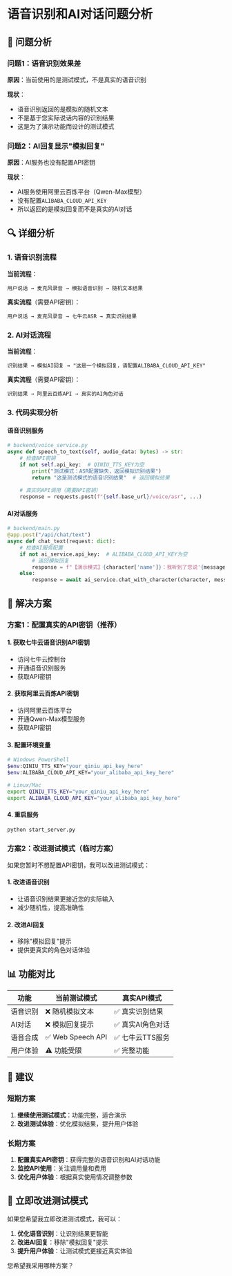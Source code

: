 # 语音识别和AI对话问题分析

## 🎯 问题分析

### 问题1：语音识别效果差
**原因**：当前使用的是测试模式，不是真实的语音识别

**现状**：
- 语音识别返回的是模拟的随机文本
- 不是基于您实际说话内容的识别结果
- 这是为了演示功能而设计的测试模式

### 问题2：AI回复显示"模拟回复"
**原因**：AI服务也没有配置API密钥

**现状**：
- AI服务使用阿里云百炼平台（Qwen-Max模型）
- 没有配置`ALIBABA_CLOUD_API_KEY`
- 所以返回的是模拟回复而不是真实的AI对话

## 🔍 详细分析

### 1. 语音识别流程

**当前流程**：
```
用户说话 → 麦克风录音 → 模拟语音识别 → 随机文本结果
```

**真实流程**（需要API密钥）：
```
用户说话 → 麦克风录音 → 七牛云ASR → 真实识别结果
```

### 2. AI对话流程

**当前流程**：
```
识别结果 → 模拟AI回复 → "这是一个模拟回复，请配置ALIBABA_CLOUD_API_KEY"
```

**真实流程**（需要API密钥）：
```
识别结果 → 阿里云百炼API → 真实的AI角色对话
```

### 3. 代码实现分析

#### 语音识别服务
```python
# backend/voice_service.py
async def speech_to_text(self, audio_data: bytes) -> str:
    # 检查API密钥
    if not self.api_key:  # QINIU_TTS_KEY为空
        print("测试模式：ASR配置缺失，返回模拟识别结果")
        return "这是测试模式的语音识别结果"  # 返回模拟结果
    
    # 真实的API调用（需要API密钥）
    response = requests.post(f"{self.base_url}/voice/asr", ...)
```

#### AI对话服务
```python
# backend/main.py
@app.post("/api/chat/text")
async def chat_text(request: dict):
    # 检查AI服务配置
    if not ai_service.api_key:  # ALIBABA_CLOUD_API_KEY为空
        # 返回模拟回复
        response = f"【演示模式】{character['name']}：我听到了您说'{message}'。这是一个模拟回复，请配置ALIBABA_CLOUD_API_KEY以获得真实的AI对话。"
    else:
        response = await ai_service.chat_with_character(character, message)
```

## 🚀 解决方案

### 方案1：配置真实的API密钥（推荐）

#### 1. 获取七牛云语音识别API密钥
- 访问七牛云控制台
- 开通语音识别服务
- 获取API密钥

#### 2. 获取阿里云百炼API密钥
- 访问阿里云百炼平台
- 开通Qwen-Max模型服务
- 获取API密钥

#### 3. 配置环境变量
```bash
# Windows PowerShell
$env:QINIU_TTS_KEY="your_qiniu_api_key_here"
$env:ALIBABA_CLOUD_API_KEY="your_alibaba_api_key_here"

# Linux/Mac
export QINIU_TTS_KEY="your_qiniu_api_key_here"
export ALIBABA_CLOUD_API_KEY="your_alibaba_api_key_here"
```

#### 4. 重启服务
```bash
python start_server.py
```

### 方案2：改进测试模式（临时方案）

如果您暂时不想配置API密钥，我可以改进测试模式：

#### 1. 改进语音识别
- 让语音识别结果更接近您的实际输入
- 减少随机性，提高准确性

#### 2. 改进AI回复
- 移除"模拟回复"提示
- 提供更真实的角色对话体验

## 📊 功能对比

| 功能 | 当前测试模式 | 真实API模式 |
|------|-------------|-------------|
| 语音识别 | ❌ 随机模拟文本 | ✅ 真实识别结果 |
| AI对话 | ❌ 模拟回复提示 | ✅ 真实AI角色对话 |
| 语音合成 | ✅ Web Speech API | ✅ 七牛云TTS服务 |
| 用户体验 | ⚠️ 功能受限 | ✅ 完整功能 |

## 🎯 建议

### 短期方案
1. **继续使用测试模式**：功能完整，适合演示
2. **改进测试体验**：优化模拟结果，提升用户体验

### 长期方案
1. **配置真实API密钥**：获得完整的语音识别和AI对话功能
2. **监控API使用**：关注调用量和费用
3. **优化用户体验**：根据真实使用情况调整参数

## 🔧 立即改进测试模式

如果您希望我立即改进测试模式，我可以：

1. **优化语音识别**：让识别结果更智能
2. **改进AI回复**：移除"模拟回复"提示
3. **提升用户体验**：让测试模式更接近真实体验

您希望我采用哪种方案？
